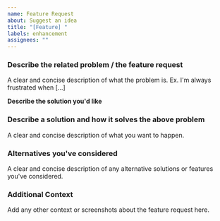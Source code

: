 ```yaml
---
name: Feature Request
about: Suggest an idea
title: "[Feature] "
labels: enhancement
assignees: ""
---
```


### Describe the related problem / the feature request

A clear and concise description of what the problem is. Ex. I'm always frustrated when [...]

**Describe the solution you'd like**

### Describe a solution and how it solves the above problem

A clear and concise description of what you want to happen.

### Alternatives you've considered

A clear and concise description of any alternative solutions or features you've considered.

### Additional Context

Add any other context or screenshots about the feature request here.
